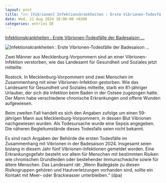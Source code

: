 ```yaml
---
layout: post
title: "🔥🔥 [Vibrionen] Infektionskrankheiten : Erste Vibrionen-Todesfälle der Badesaison ..."
date: Wed, 21 Aug 2024 18:00:00 +0200
categories: entries DE
---
```

[Infektionskrankheiten : Erste Vibrionen-Todesfälle der Badesaison ...](https://www.aerztezeitung.de/Nachrichten/Erste-Vibrionen-Todesfaelle-der-Badesaison-in-Mecklenburg-Vorpommern-452128.html)

![Infektionskrankheiten : Erste Vibrionen-Todesfälle der Badesaison ...](https://www.aerztezeitung.de/og-image.png)

Zwei Männer aus Mecklenburg-Vorpommern sind an einer Vibrionen-Infektion verstorben, wie das Landesamt für Gesundheit und Soziales jetzt mitteilte.

Rostock. In Mecklenburg-Vorpommern sind zwei Menschen im Zusammenhang mit einer Vibrionen-Infektion gestorben. Wie das Landesamt für Gesundheit und Soziales mitteilte, starb ein 81-jähriger Urlauber, der sich die Infektion beim Baden in der Ostsee zugezogen hatte. Der Mann habe verschiedene chronische Erkrankungen und offene Wunden aufgewiesen.

Beim zweiten Fall handelt es sich den Angaben zufolge um einen 59-jährigen Mann aus Mecklenburg-Vorpommern, in dessen Blut Vibrionen nachgewiesen wurden. Als Todesursache wurde eine Sepsis angegeben. Die näheren Begleitumstände dieses Todesfalls seien nicht bekannt.

Es sind nach Angaben der Behörde die ersten Todesfälle im Zusammenhang mit Vibrionen in der Badesaison 2024. Insgesamt seien bislang in diesem Jahr fünf Vibrionen-Infektionen gemeldet worden. Eine Erkrankungsgefahr besteht vor allem für Menschen mit bestimmten Risiken wie chronischen Grundleiden oder bestehender Immunschwäche sowie für ältere Menschen. Das Landesamt rät: „Wenn Badegäste zu diesen Risikogruppen gehören und Hautverletzungen vorhanden sind, sollte ein Kontakt mit Meer- oder Brackwasser unterbleiben.“ (dpa)


